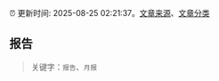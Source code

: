 :alarm_clock: 更新时间: 2025-08-25 02:21:37。[文章来源](/README.md)、[文章分类](/TAGS.md)

## 报告


> 关键字：`报告`、`月报`



